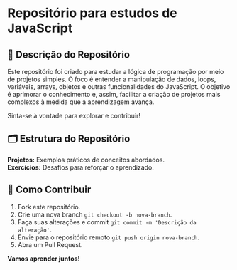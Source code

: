 # Repositório para estudos de JavaScript

## 🚀 Descrição do Repositório
Este repositório foi criado para estudar a lógica de programação por meio de projetos simples. O foco é entender a manipulação de dados, loops, variáveis, arrays, objetos e outras funcionalidades do JavaScript. O objetivo é aprimorar o conhecimento e, assim, facilitar a criação de projetos mais complexos à medida que a aprendizagem avança.

Sinta-se à vontade para explorar e contribuir!

## 🗂️ Estrutura do Repositório
**Projetos:** Exemplos práticos de conceitos abordados. <br/>
**Exercícios:** Desafios para reforçar o aprendizado.

## 🤝 Como Contribuir
1. Fork este repositório.
2. Crie uma nova branch `git checkout -b nova-branch`.
3. Faça suas alterações e commit `git commit -m 'Descrição da alteração'`.
4. Envie para o repositório remoto `git push origin nova-branch`.
5. Abra um Pull Request.

**Vamos aprender juntos!**

